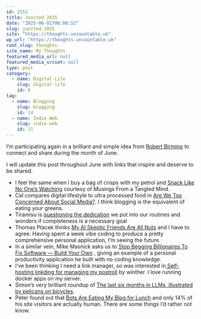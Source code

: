 ```yaml
---
id: 2552
title: Junited 2025
date: "2025-06-01T06:00:52"
slug: junited-2025
site: "https://thoughts.uncountable.uk"
wp_url: "https://thoughts.uncountable.uk"
root_slug: thoughts
site_name: My Thoughts
featured_media_url: null
featured_media_srcset: null
type: post
category:
  - name: Digital Life
    slug: digital-life
    id: 6
tag:
  - name: Blogging
    slug: blogging
    id: 14
  - name: Indie Web
    slug: indie-web
    id: 11
---
```



<p>I&#8217;m participating again in a brilliant and simple idea from <a href="https://birming.com/2025/06/01/junited/">Robert Birming</a> to connect and share during the month of June.</p>



<p>I will update this post throughout June with links that inspire and deserve to be shared.</p>



<ul class="wp-block-list">
<li>I feel the same when I buy a bag of crisps with my petrol and <a href="https://musingsfromatangledmind.com/2025/06/01/simple-things-that-make-you-happy/">Snack Like No One’s&nbsp;Watching</a> courtesy of Musings From a Tangled Mind.</li>



<li>Cal compares digital lifestyle to ultra processed food in <a href="https://calnewport.com/are-we-too-concerned-about-social-media/">Are We Too Concerned About Social Media?</a>.  I think blogging is the equivalent of eating your greens.</li>



<li>Tiramisu is <a href="https://tiramisu.bearblog.dev/questioning-the-dedication/">questioning the dedication</a> we put into our routines and wonders if completeness is a necessary goal</li>



<li>Thomas Ptacek thinks <a href="https://fly.io/blog/youre-all-nuts/">My AI Skeptic Friends Are All Nuts</a> and I have to agree.  Having spent a week vibe coding to produce a pretty comprehensive personal application, I&#8217;m seeing the future.  </li>



<li>In a similar vein, Mike Masnick asks us to <a href="https://www.techdirt.com/2025/06/03/stop-begging-billionaires-to-fix-software-build-your-own/">Stop Begging Billionaires To Fix Software — Build Your Own</a> , giving an example of a personal productivity application he built with no coding knowledge.</li>



<li>I&#8217;ve been thinking I need a link manager, so was interested in<a href="https://winther.sysctl.dk/self-hosting-linkding-for-managing-my-postroll/"> Self-hosting linkding for managing my postroll</a> by winther.  I love running docker apps on my server.</li>



<li>Simon&#8217;s very brilliant roundup of <a href="https://simonwillison.net/2025/Jun/6/six-months-in-llms/#atom-entries">The last six months in LLMs, illustrated by pelicans on bicycles</a>.</li>



<li>Peter found out that <a href="https://ruk.ca/content/bots-are-eating-my-blog-lunch">Bots Are Eating My Blog for Lunch</a> and only 14% of his site visitors are actually human.  There are some things I&#8217;d rather not know.</li>
</ul>
